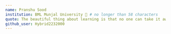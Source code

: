 ```yaml
---
name: Pranshu Sood
institution: BML Munjal University 🚩 # no longer than 58 characters
quote: The beautiful thing about learning is that no one can take it away from you.
github_user: Hybrid2232000
---
```


